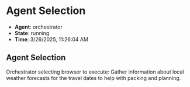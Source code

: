 # Agent Selection

- **Agent**: orchestrator
- **State**: running
- **Time**: 3/26/2025, 11:26:04 AM

## Agent Selection

Orchestrator selecting browser to execute: Gather information about local weather forecasts for the travel dates to help with packing and planning.


